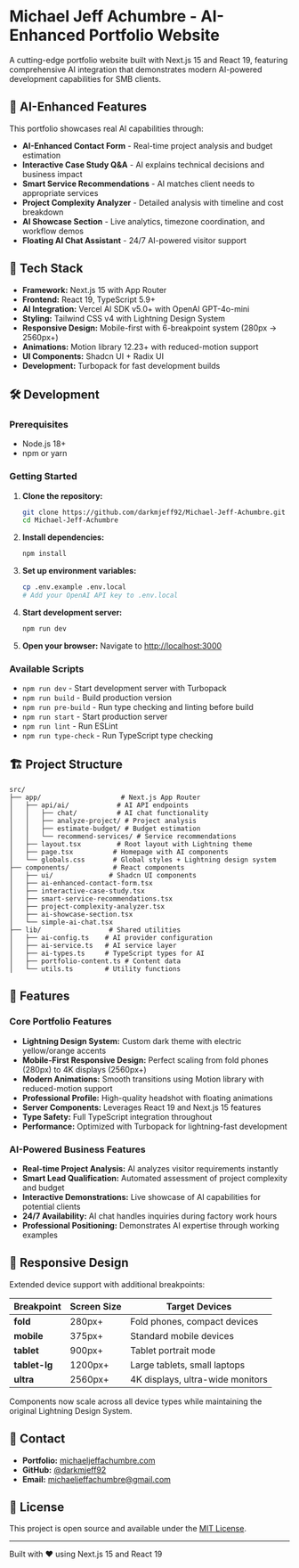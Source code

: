 # Michael Jeff Achumbre - AI-Enhanced Portfolio Website

A cutting-edge portfolio website built with Next.js 15 and React 19, featuring comprehensive AI integration that demonstrates modern AI-powered development capabilities for SMB clients.

## 🤖 AI-Enhanced Features

This portfolio showcases real AI capabilities through:
- **AI-Enhanced Contact Form** - Real-time project analysis and budget estimation
- **Interactive Case Study Q&A** - AI explains technical decisions and business impact
- **Smart Service Recommendations** - AI matches client needs to appropriate services
- **Project Complexity Analyzer** - Detailed analysis with timeline and cost breakdown
- **AI Showcase Section** - Live analytics, timezone coordination, and workflow demos
- **Floating AI Chat Assistant** - 24/7 AI-powered visitor support

## 🚀 Tech Stack

- **Framework:** Next.js 15 with App Router
- **Frontend:** React 19, TypeScript 5.9+
- **AI Integration:** Vercel AI SDK v5.0+ with OpenAI GPT-4o-mini
- **Styling:** Tailwind CSS v4 with Lightning Design System
- **Responsive Design:** Mobile-first with 6-breakpoint system (280px → 2560px+)
- **Animations:** Motion library 12.23+ with reduced-motion support
- **UI Components:** Shadcn UI + Radix UI
- **Development:** Turbopack for fast development builds

## 🛠️ Development

### Prerequisites
- Node.js 18+
- npm or yarn

### Getting Started

1. **Clone the repository:**
   ```bash
   git clone https://github.com/darkmjeff92/Michael-Jeff-Achumbre.git
   cd Michael-Jeff-Achumbre
   ```

2. **Install dependencies:**
   ```bash
   npm install
   ```

3. **Set up environment variables:**
   ```bash
   cp .env.example .env.local
   # Add your OpenAI API key to .env.local
   ```

4. **Start development server:**
   ```bash
   npm run dev
   ```

5. **Open your browser:**
   Navigate to [http://localhost:3000](http://localhost:3000)

### Available Scripts

- `npm run dev` - Start development server with Turbopack
- `npm run build` - Build production version
- `npm run pre-build` - Run type checking and linting before build
- `npm run start` - Start production server
- `npm run lint` - Run ESLint
- `npm run type-check` - Run TypeScript type checking

## 🏗️ Project Structure

```
src/
├── app/                    # Next.js App Router
│   ├── api/ai/            # AI API endpoints
│   │   ├── chat/          # AI chat functionality
│   │   ├── analyze-project/ # Project analysis
│   │   ├── estimate-budget/ # Budget estimation
│   │   └── recommend-services/ # Service recommendations
│   ├── layout.tsx         # Root layout with Lightning theme
│   ├── page.tsx          # Homepage with AI components
│   └── globals.css       # Global styles + Lightning design system
├── components/           # React components
│   ├── ui/              # Shadcn UI components
│   ├── ai-enhanced-contact-form.tsx
│   ├── interactive-case-study.tsx
│   ├── smart-service-recommendations.tsx
│   ├── project-complexity-analyzer.tsx
│   ├── ai-showcase-section.tsx
│   └── simple-ai-chat.tsx
├── lib/                 # Shared utilities
│   ├── ai-config.ts    # AI provider configuration
│   ├── ai-service.ts   # AI service layer
│   ├── ai-types.ts     # TypeScript types for AI
│   ├── portfolio-content.ts # Content data
│   └── utils.ts        # Utility functions
```

## 🎨 Features

### Core Portfolio Features
- **Lightning Design System:** Custom dark theme with electric yellow/orange accents
- **Mobile-First Responsive Design:** Perfect scaling from fold phones (280px) to 4K displays (2560px+)
- **Modern Animations:** Smooth transitions using Motion library with reduced-motion support
- **Professional Profile:** High-quality headshot with floating animations
- **Server Components:** Leverages React 19 and Next.js 15 features
- **Type Safety:** Full TypeScript integration throughout
- **Performance:** Optimized with Turbopack for lightning-fast development

### AI-Powered Business Features
- **Real-time Project Analysis:** AI analyzes visitor requirements instantly
- **Smart Lead Qualification:** Automated assessment of project complexity and budget
- **Interactive Demonstrations:** Live showcase of AI capabilities for potential clients
- **24/7 Availability:** AI chat handles inquiries during factory work hours
- **Professional Positioning:** Demonstrates AI expertise through working examples

## 📱 Responsive Design

Extended device support with additional breakpoints:

| Breakpoint | Screen Size | Target Devices |
|------------|-------------|----------------|
| **fold** | 280px+ | Fold phones, compact devices |
| **mobile** | 375px+ | Standard mobile devices |
| **tablet** | 900px+ | Tablet portrait mode |
| **tablet-lg** | 1200px+ | Large tablets, small laptops |
| **ultra** | 2560px+ | 4K displays, ultra-wide monitors |

Components now scale across all device types while maintaining the original Lightning Design System.

## 📱 Contact

- **Portfolio:** [michaeljeffachumbre.com](https://michaeljeffachumbre.com)
- **GitHub:** [@darkmjeff92](https://github.com/darkmjeff92)
- **Email:** [michaeljeffachumbre@gmail.com](mailto:michaeljeffachumbre@gmail.com)

## 📄 License

This project is open source and available under the [MIT License](LICENSE).

---

Built with ❤️ using Next.js 15 and React 19